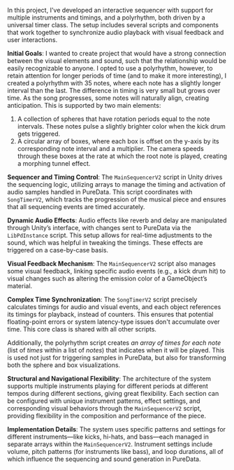 In this project, I've developed an interactive sequencer with support for multiple instruments and timings, and a polyrhythm, both driven by a universal timer class. The setup includes several scripts and components that work together to synchronize audio playback with visual feedback and user interactions.

**Initial Goals**: I wanted to create project that would have a strong connection between the visual elements and sound, such that the relationship would be easily recognizable to anyone. I opted to use a polyrhythm, however, to retain attention for longer periods of time (and to make it more interesting), I created a polyrhythm with 35 notes, where each note has a slightly longer interval than the last. The difference in timing is very small but grows over time. As the song progresses, some notes will naturally align, creating anticipation. This is supported by two main elements:

1. A collection of spheres that have rotation periods equal to the note intervals. These notes pulse a slightly brighter color when the kick drum gets triggered.
2. A circular array of boxes, where each box is offset on the y-axis by its corresponding note interval and a multiplier. The camera speeds through these boxes at the rate at which the root note is played, creating a morphing tunnel effect.

**Sequencer and Timing Control**: The `MainSequencerV2` script in Unity drives the sequencing logic, utilizing arrays to manage the timing and activation of audio samples handled in PureData. This script coordinates with `SongTimerV2`, which tracks the progression of the musical piece and ensures that all sequencing events are timed accurately.

**Dynamic Audio Effects**: Audio effects like reverb and delay are manipulated through Unity’s interface, with changes sent to PureData via the `LibPdInstance` script. This setup allows for real-time adjustments to the sound, which was helpful in tweaking the timings. These effects are triggered on a case-by-case basis.

**Visual Feedback Mechanism**: The `MainSequencerV2` script also manages some visual feedback, linking specific audio events (e.g., a kick drum hit) to visual changes such as altering the emission color of a GameObject’s material.

**Complex Time Synchronization**: The `SongTimerV2` script precisely calculates timings for audio and visual events, and each object references its timings for playback, instead of counters. This ensures that potential floating-point errors or system latency-type issues don't accumulate over time. This core class is shared with all other scripts.

Additionally, the polyrhythm script creates _an array of times for each note_ (list of _times_ within a list of _notes_) that indicates when it will be played. This is used not just for triggering samples in PureData, but also for transforming both the sphere and box visualizations.

**Structural and Navigational Flexibility**: The architecture of the system supports multiple instruments playing for different periods at different tempos during different sections, giving great flexibility. Each section can be configured with unique instrument patterns, effect settings, and corresponding visual behaviors through the `MainSequencerV2` script, providing flexibility in the composition and performance of the piece.

**Implementation Details**: The system uses specific patterns and settings for different instruments—like kicks, hi-hats, and bass—each managed in separate arrays within the `MainSequencerV2`. Instrument settings include volume, pitch patterns (for instruments like bass), and loop durations, all of which influence the sequencing and sound generation in PureData.
